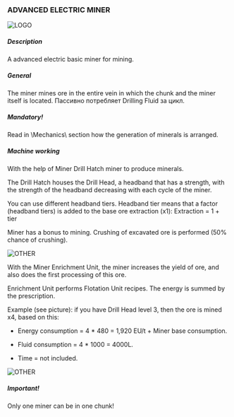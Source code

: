 ### ADVANCED ELECTRIC MINER
![LOGO](https://media.discordapp.net/attachments/916393114166525974/927967084997144616/ADV_MINER.png)
##### Description
A advanced electric basic miner for mining.
##### General
The miner mines ore in the entire vein in which the chunk and the miner itself is located. Пассивно потребляет Drilling Fluid за цикл.
##### Mandatory!
Read in \Mechanics\ section how the generation of minerals is arranged.
##### Machine working
With the help of Miner Drill Hatch miner to produce minerals.
The Drill Hatch houses the Drill Head, a headband that has a strength, with the strength of the headband decreasing with each cycle of the miner.
You can use different headband tiers. Headband tier means that a factor (headband tiers) is added to the base ore extraction (x1): Extraction = 1 + tier

Miner has a bonus to mining. Crushing of excavated ore is performed (50% chance of crushing).
![OTHER](https://cdn.discordapp.com/attachments/916393114166525974/927973613922037770/unknown.png)
With the Miner Enrichment Unit, the miner increases the yield of ore, and also does the first processing of this ore.

Enrichment Unit performs Flotation Unit recipes. The energy is summed by the prescription.

Example (see picture): if you have Drill Head level 3, then the ore is mined x4, based on this:
- Energy consumption = 4 * 480 = 1,920 EU/t + Miner base consumption.
- Fluid consumption = 4 * 1000 = 4000L.
- Time = not included.
![OTHER](https://cdn.discordapp.com/attachments/916393114166525974/927979571993776218/unknown.png)
##### Important!
Only one miner can be in one chunk!
